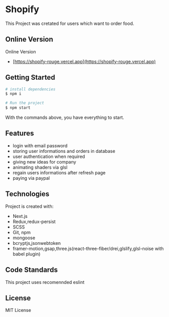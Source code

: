 # Shopify

This Project was cretated for users which want to order food.

## Online Version

Online Version

- [https://shopify-rouge.vercel.app](https://shopify-rouge.vercel.app)

## Getting Started

```sh
# install dependencies
$ npm i

# Run the project
$ npm start
```

With the commands above, you have everything to start.

## Features

- login with email password
- storing user informations and orders in database
- user authentication when required
- giving new ideas for company
- animating shaders via glsl
- regain users informations after refresh page
- paying via paypal

## Technologies

Project is created with:

- Next.js
- Redux,redux-persist
- SCSS
- Git, npm
- mongoose
- bcryptjs,jsonwebtoken
- framer-motion,gsap,three.js(react-three-fiber/drei,glslify,glsl-noise with babel plugin)


## Code Standards

This project uses recomennded eslint

## License

MIT License
